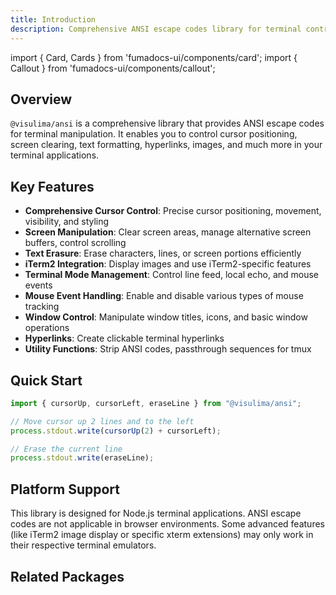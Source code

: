 ```yaml
---
title: Introduction
description: Comprehensive ANSI escape codes library for terminal control
---
```


import { Card, Cards } from 'fumadocs-ui/components/card';
import { Callout } from 'fumadocs-ui/components/callout';

## Overview

`@visulima/ansi` is a comprehensive library that provides ANSI escape codes for terminal manipulation. It enables you to control cursor positioning, screen clearing, text formatting, hyperlinks, images, and much more in your terminal applications.

<Cards>
  <Card title="Installation" href="/installation" />
  <Card title="Getting Started" href="/getting-started" />
  <Card title="Examples" href="/examples" />
  <Card title="API Reference" href="/api-reference" />
</Cards>

## Key Features

- **Comprehensive Cursor Control**: Precise cursor positioning, movement, visibility, and styling
- **Screen Manipulation**: Clear screen areas, manage alternative screen buffers, control scrolling
- **Text Erasure**: Erase characters, lines, or screen portions efficiently
- **iTerm2 Integration**: Display images and use iTerm2-specific features
- **Terminal Mode Management**: Control line feed, local echo, and mouse events
- **Mouse Event Handling**: Enable and disable various types of mouse tracking
- **Window Control**: Manipulate window titles, icons, and basic window operations
- **Hyperlinks**: Create clickable terminal hyperlinks
- **Utility Functions**: Strip ANSI codes, passthrough sequences for tmux

## Quick Start

```typescript title="example.ts"
import { cursorUp, cursorLeft, eraseLine } from "@visulima/ansi";

// Move cursor up 2 lines and to the left
process.stdout.write(cursorUp(2) + cursorLeft);

// Erase the current line
process.stdout.write(eraseLine);
```

## Platform Support

<Callout>
This library is designed for Node.js terminal applications. ANSI escape codes are not applicable in browser environments.
</Callout>

<Callout type="warn">
Some advanced features (like iTerm2 image display or specific xterm extensions) may only work in their respective terminal emulators.
</Callout>

## Related Packages

<Cards>
  <Card 
    title="@visulima/colorize" 
    href="https://github.com/visulima/visulima/tree/main/packages/colorize"
    description="Terminal color styling"
  />
  <Card 
    title="@visulima/pail" 
    href="https://github.com/visulima/visulima/tree/main/packages/pail"
    description="Beautiful logging for Node.js"
  />
  <Card 
    title="@visulima/boxen" 
    href="https://github.com/visulima/visulima/tree/main/packages/boxen"
    description="Create boxes in the terminal"
  />
</Cards>
